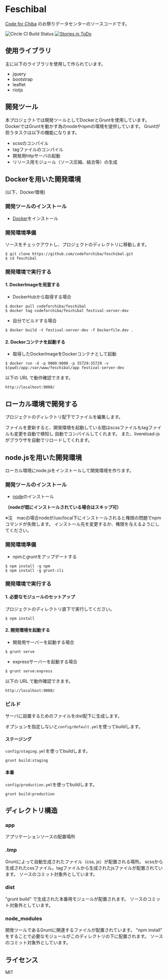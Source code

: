 # Feschibal

[Code for Chiba](http://code4chiba.org) のお祭りデータセンターのソースコードです。

![Circle CI Build Status](https://circleci.com/gh/codeforchiba/feschibal/tree/master.svg?style=shield&circle-token=55757713b71498526946dbfceaf48a286a776a90)
[![Stories in ToDo](https://badge.waffle.io/codeforchiba/feschibal.svg?label=todo&title=ToDo)](http://waffle.io/codeforchiba/feschibal)

## 使用ライブラリ

主に以下のライブラリを使用して作られています。

- jquery
- bootstrap
- leaflet
- riotjs

## 開発ツール

本プロジェクトでは開発ツールとしてDockerとGruntを使用しています。
DockerではGruntを動かす為のnodeやnpmの環境を提供しています。
Gruntが担うタスクは以下の機能になります。

- scssのコンパイル
- tagファイルのコンパイル
- 開発用httpサーバの起動
- リリース用モジュール（ソース圧縮、結合等）の生成

## Dockerを用いた開発環境
(以下、Docker環境)
### 開発ツールのインストール
- [Docker](https://www.docker.com/products/overview)をインストール

### 開発環境準備
ソースをチェックアウトし、プロジェクトのディレクトリに移動します。

```
$ git clone https://github.com/codeforchiba/feschibal.git
$ cd feschibal
```
### 開発環境で実行する
#### 1. DockerImageを用意する

- DockerHubから取得する場合
```
$ docker pull codeforchiba/feschibal
$ docker tag codeforchiba/feschibal festival-server-dev
```

- 自分でビルドする場合
```
$ docker build -t festival-server-dev -f Dockerfile.dev .
```

#### 2. Dockerコンテナを起動する
- 取得したDockerImageをDockerコンテナとして起動
```
$ docker run -d -p 9000:9000 -p 35729:35729 -v $(pwd)/app:/var/www/feschibal/app festival-server-dev
```

以下の URL で動作確認できます。
```
http://localhost:9000/
```

## ローカル環境で開発する
プロジェクトのディレクトリ配下でファイルを編集します。

ファイルを更新すると、開発環境を起動している間はscssファイルもtagファイルも変更を自動で検知し
自動でコンパイルしてくれます。
また、livereload-jsがブラウザを自動でリロードしてくれます。

## node.jsを用いた開発環境
ローカル環境にnode.jsをインストールして開発環境を作ります。
### 開発ツールのインストール
- [node](https://nodejs.org/en/)のインストール

**（nodeが既にインストールされている場合はスキップ可）**

※注　macの場合nodeが/usr/local下にインストールされると権限の問題でnpmコマンドが失敗します。
インストール先を変更するか、権限を与えるようにしてください。

### 開発環境準備
- npmとgruntをアップデートする

```
$ npm install -g npm
$ npm install -g grunt-cli
```

### 開発環境で実行する
#### 1. 必要なモジュールのセットアップ
プロジェクトのディレクトリ直下で実行してください。
```
$ npm install
```

#### 2. 開発環境を起動する

- 開発用サーバーを起動する場合
```
$ grunt serve
```

- expressサーバーを起動する場合
```
$ grunt serve:express
```

以下の URL で動作確認できます。
```
http://localhost:9000/
```

### ビルド
サーバに設置するためのファイルをdist配下に生成します。

オプションを指定しないと`config/default.yml`を使ってbuildします。

#### ステージング
`config/staging.yml`を使ってbuildします。
```
grunt build:staging
```

#### 本番
`config/production.yml`を使ってbuildします。
```
grunt build:production
```

## ディレクトリ構造

### app

アプリケーションソースの配置場所

### .tmp

Gruntによって自動生成されたファイル（css, js）が配置される場所。
scssから生成されたcssファイル。tagファイルから生成されたjsファイルが配置されています。
ソースのコミット対象外としています。

### dist

"grunt build" で生成された本番用モジュールが配置されます。
ソースのコミット対象外としています。

### node_modules

開発ツールであるGruntに関連するファイルが配置されています。
"npm install" をすることで必要なモジュールがこのディレクトリの下に配置されます。
ソースのコミット対象外としています。

## ライセンス

MIT
